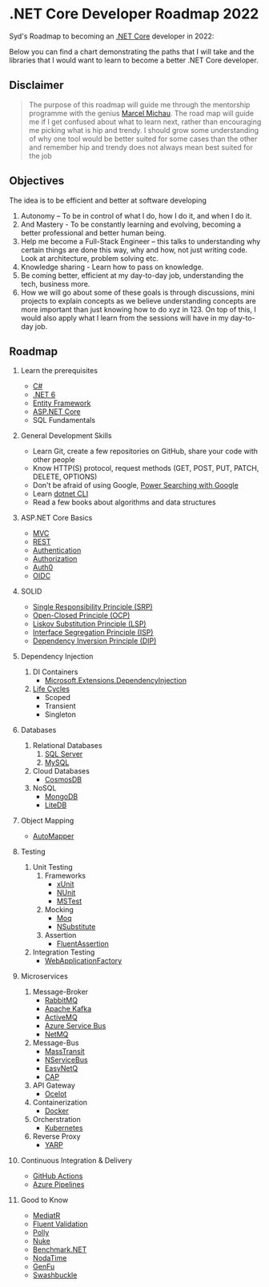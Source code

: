 # .NET Core Developer Roadmap 2022

Syd's Roadmap to becoming an [.NET Core](https://docs.microsoft.com/aspnet/core) developer in 2022:

Below you can find a chart demonstrating the paths that I will take and the libraries that I would want to learn to become a better .NET Core developer.

## Disclaimer

> The purpose of this roadmap will guide me through the mentorship programme with the genius [Marcel Michau](https://marcelmichau.dev/). The road map will guide me if I get confused about what to learn next, rather than encouraging me picking what is hip and trendy. I should grow some understanding of why one tool would be better suited for some cases than the other and remember hip and trendy does not always mean best suited for the job

## Objectives
The idea is to be efficient and better at software developing

1. Autonomy – To be in control of what I do, how I do it, and when I do it.
2. And Mastery - To be constantly learning and evolving, becoming a better professional and better human being.
3. Help me become a Full-Stack Engineer – this talks to understanding why certain things are done this way, why and how, not just writing code. Look at architecture, problem solving etc.
4. Knowledge sharing - Learn how to pass on knowledge.
5. Be coming better, efficient at my day-to-day job, understanding the tech, business more.
6. How we will go about some of these goals is through discussions, mini projects to explain concepts as we believe understanding concepts are more important than just knowing how to do xyz in 123. On top of this, I would also apply what I learn from the sessions will have in my day-to-day job.

## Roadmap

1. Learn the prerequisites

   - [C#](https://www.pluralsight.com/paths/csharp)
   - [.NET 6](https://devblogs.microsoft.com/dotnet/announcing-net-6)
   - [Entity Framework](https://www.pluralsight.com/search?q=entity%20framework%20core)
   - [ASP.NET Core](https://www.pluralsight.com/search?q=asp.net%20core)
   - SQL Fundamentals

2. General Development Skills

   - Learn Git, create a few repositories on GitHub, share your code with other people
   - Know HTTP(S) protocol, request methods (GET, POST, PUT, PATCH, DELETE, OPTIONS)
   - Don't be afraid of using Google, [Power Searching with Google](http://www.powersearchingwithgoogle.com)
   - Learn [dotnet CLI](https://docs.microsoft.com/dotnet/core/tools)
   - Read a few books about algorithms and data structures

3. ASP.NET Core Basics

   - [MVC](https://docs.microsoft.com/en-us/aspnet/core/mvc/overview?view=aspnetcore-6.0)
   - [REST](https://docs.microsoft.com/en-us/aspnet/core/tutorials/first-web-api?view=aspnetcore-6.0&tabs=visual-studio)
   - [Authentication](https://docs.microsoft.com/en-us/aspnet/core/security/authentication/?view=aspnetcore-6.0)
   - [Authorization](https://docs.microsoft.com/en-us/aspnet/core/security/authorization/introduction?view=aspnetcore-6.0)
   - [Auth0](https://auth0.com/docs)
   - [OIDC](https://openid.net/connect)

4. SOLID

    - [Single Responsibility Principle (SRP)](https://www.dotnetcurry.com/software-gardening/1148/solid-single-responsibility-principle)
    - [Open-Closed Principle (OCP)](https://www.dotnetcurry.com/software-gardening/1176/solid-open-closed-principle)
    - [Liskov Substitution Principle (LSP)](https://www.dotnetcurry.com/software-gardening/1235/liskov-substitution-principle-lsp-solid-patterns)
    - [Interface Segregation Principle (ISP)](https://www.dotnetcurry.com/software-gardening/1257/interface-segregation-principle-isp-solid-principle)
    - [Dependency Inversion Principle (DIP)](https://www.dotnetcurry.com/software-gardening/1284/dependency-injection-solid-principles)

5. Dependency Injection

   1. DI Containers
      - [Microsoft.Extensions.DependencyInjection](https://docs.microsoft.com/aspnet/core/fundamentals/dependency-injection)
   2. [Life Cycles](https://docs.microsoft.com/aspnet/core/fundamentals/dependency-injection#service-lifetimes)
      - Scoped
      - Transient
      - Singleton

6. Databases

   1. Relational Databases
      1. [SQL Server](https://www.microsoft.com/sql-server/sql-server-2019)
      2. [MySQL](https://www.mysql.com)
   2. Cloud Databases
      - [CosmosDB](https://docs.microsoft.com/azure/cosmos-db)
   3. NoSQL
      - [MongoDB](https://docs.microsoft.com/aspnet/core/tutorials/first-mongo-app)
      - [LiteDB](https://github.com/mbdavid/LiteDB)
   
7. Object Mapping
    - [AutoMapper](https://github.com/AutoMapper/AutoMapper)  
    
8. Testing

    1. Unit Testing
       1. Frameworks
          - [xUnit](https://docs.microsoft.com/dotnet/core/testing/unit-testing-with-dotnet-test)
          - [NUnit](https://docs.microsoft.com/dotnet/core/testing/unit-testing-with-nunit)
          - [MSTest](https://docs.microsoft.com/dotnet/core/testing/unit-testing-with-mstest)
       2. Mocking
          - [Moq](https://github.com/moq/moq4)
          - [NSubstitute](https://github.com/nsubstitute/NSubstitute)
       3. Assertion
          - [FluentAssertion](https://github.com/fluentassertions/fluentassertions)
    2. Integration Testing
       - [WebApplicationFactory](https://docs.microsoft.com/aspnet/core/test/integration-tests)

9. Microservices

    1. Message-Broker
       - [RabbitMQ](https://www.rabbitmq.com/tutorials/tutorial-one-dotnet.html)
       - [Apache Kafka](https://github.com/confluentinc/confluent-kafka-dotnet)
       - [ActiveMQ](https://github.com/apache/activemq)
       - [Azure Service Bus](https://docs.microsoft.com/azure/service-bus-messaging/service-bus-messaging-overview)
       - [NetMQ](https://github.com/zeromq/netmq)
    2. Message-Bus
       - [MassTransit](https://github.com/MassTransit/MassTransit)
       - [NServiceBus](https://github.com/Particular/NServiceBus)
       - [EasyNetQ](https://github.com/EasyNetQ/EasyNetQ)
       - [CAP](https://github.com/dotnetcore/CAP)
    3. API Gateway
       - [Ocelot](https://github.com/ThreeMammals/Ocelot)
    4. Containerization
       - [Docker](https://www.docker.com)
    5. Orcherstration
       - [Kubernetes](https://kubernetes.io)
    6. Reverse Proxy
       - [YARP](https://github.com/microsoft/reverse-proxy)

10. Continuous Integration & Delivery
    - [GitHub Actions](https://github.com/features/actions)
    - [Azure Pipelines](https://azure.microsoft.com/en-us/services/devops/pipelines)

11. Good to Know

    - [MediatR](https://github.com/jbogard/MediatR)
    - [Fluent Validation](https://github.com/JeremySkinner/FluentValidation)
    - [Polly](https://github.com/App-vNext/Polly)
    - [Nuke](https://github.com/nuke-build/nuke)
    - [Benchmark.NET](https://github.com/dotnet/BenchmarkDotNet)
    - [NodaTime](https://github.com/nodatime/nodatime)
    - [GenFu](https://github.com/MisterJames/GenFu)
    - [Swashbuckle](https://github.com/domaindrivendev/Swashbuckle.AspNetCore)

